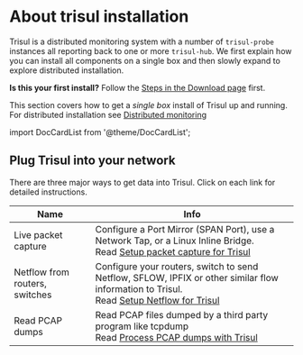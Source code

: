 # About trisul installation

Trisul is a distributed monitoring system with a number of
`trisul-probe` instances all reporting back to one or more `trisul-hub`.
We first explain how you can install all components on a single box and
then slowly expand to explore distributed installation.

**Is this your first install?** Follow the [Steps in the Download
page](https://www.trisul.org/download/) first.

This section covers how to get a *single box* install of Trisul up and
running. For distributed installation see [Distributed
monitoring](/docs/ug/domain/index.md)

import DocCardList from '@theme/DocCardList';

<DocCardList />

## Plug Trisul into your network

There are three major ways to get data into Trisul. Click on each link
for detailed instructions.

| Name                           | Info                                                                                                                                                           |
| ------------------------------ | -------------------------------------------------------------------------------------------------------------------------------------------------------------- |
| Live packet capture            | Configure a Port Mirror (SPAN Port), use a Network Tap, or a Linux Inline Bridge. <br/>Read [Setup packet capture for Trisul](input_packets)                   |
| Netflow from routers, switches | Configure your routers, switch to send Netflow, SFLOW, IPFIX or other similar flow information to Trisul. <br/> Read [Setup Netflow for Trisul](input_netflow) |
| Read PCAP dumps                | Read PCAP files dumped by a third party program like tcpdump <br/> Read [Process PCAP dumps with Trisul](/docs/howto/offline_proc.md)                          |
